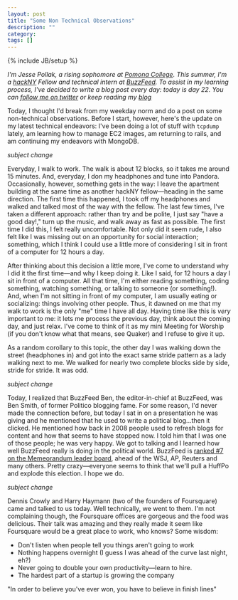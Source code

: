 ```yaml
---
layout: post
title: "Some Non Technical Observations"
description: ""
category: 
tags: []
---
```

{% include JB/setup %}

*I'm Jesse Pollak, a rising sophomore at [Pomona College](http://pomona.edu). This summer, I'm a [hackNY](http://hackny.org) Fellow and technical intern at [BuzzFeed](http://buzzfeed.com). To assist in my learning process, I've decided to write a blog post every day: today is day 22. You can [follow me on twitter](http://twitter.com/jessepollak) or keep reading my [blog](http://jessepollak.me)*

Today, I thought I'd break from my weekday norm and do a post on some non-technical observations. Before I start, however, here's the update on my latest technical endeavors: I've been doing a lot of stuff with `tcpdump` lately, am learning how to manage EC2 images, am returning to rails, and am continuing my endeavors with MongoDB.

*subject change*

Everyday, I walk to work. The walk is about 12 blocks, so it takes me around 15 minutes. And, everyday, I don my headphones and tune into Pandora. Occasionally, however, something gets in the way: I leave the apartment building at the same time as another hackNY fellow—heading in the same direction. The first time this happened, I took off my headphones and walked and talked most of the way with the fellow. The last few times, I've taken a different approach: rather than try and be polite, I just say "have a good day!," turn up the music, and walk away as fast as possible. The first time I did this, I felt really uncomfortable. Not only did it seem rude, I also felt like I was missing out on an opportunity for social interaction; something, which I think I could use a little more of considering I sit in front of a computer for 12 hours a day.

After thinking about this decision a little more, I've come to understand why I did it the first time—and why I keep doing it. Like I said, for 12 hours a day I sit in front of a computer. All that time, I'm either reading something, coding something, watching something, or talking to someone (or something!). And, when I'm not sitting in front of my computer, I am usually eating or socializing: things involving other people. Thus, it dawned on me that my walk to work is the only "me" time I have all day. Having time like this is *very* important to me: it lets me process the previous day, think about the coming day, and just relax. I've come to think of it as my mini Meeting for Worship (if you don't know what that means, see Quaker) and I refuse to give it up. 

As a random corollary to this topic, the other day I was walking down the street (headphones in) and got into the exact same stride pattern as a lady walking next to me. We walked for nearly two complete blocks side by side, stride for stride. It was odd.

*subject change*

Today, I realized that BuzzFeed Ben, the editor-in-chief at BuzzFeed, was Ben Smith, of former Politico blogging fame. For some reason, I'd never made the connection before, but today I sat in on a presentation he was giving and he mentioned that he used to write a political blog...then it clicked. He mentioned how back in 2008 people used to refresh blogs for content and how that seems to have stopped now. I told him that I was one of those people; he was very happy. We got to talking and I learned how well BuzzFeed really is doing in the political world. BuzzFeed is [ranked #7 on the Memeorandum leader board](http://www.memeorandum.com/lb), ahead of the WSJ, AP, Reuters and many others. Pretty crazy—everyone seems to think that we'll pull a HuffPo and explode this election. I hope we do.

*subject change*

Dennis Crowly and Harry Haymann (two of the founders of Foursquare) came and talked to us today. Well technically, we went to them. I'm not complaining though, the Foursquare offices are gorgeous and the food was delicious. Their talk was amazing and they really made it seem like Foursquare would be a great place to work, who knows? Some wisdom:

* Don't listen when people tell you things aren't going to work
* Nothing happens overnight (I guess I was ahead of the curve last night, eh?)
* Never going to double your own productivity—learn to hire.
* The hardest part of a startup is growing the company

"In order to believe you've ever won, you have to believe in finish lines"

